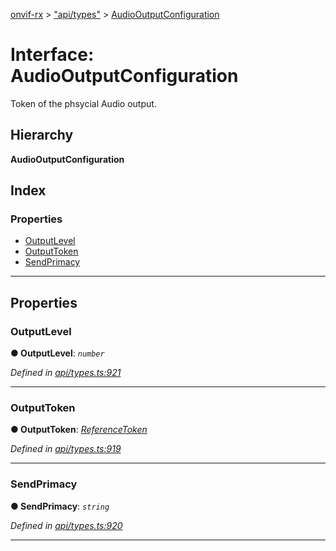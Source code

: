 [onvif-rx](../README.md) > ["api/types"](../modules/_api_types_.md) > [AudioOutputConfiguration](../interfaces/_api_types_.audiooutputconfiguration.md)

# Interface: AudioOutputConfiguration

Token of the phsycial Audio output.

## Hierarchy

**AudioOutputConfiguration**

## Index

### Properties

* [OutputLevel](_api_types_.audiooutputconfiguration.md#outputlevel)
* [OutputToken](_api_types_.audiooutputconfiguration.md#outputtoken)
* [SendPrimacy](_api_types_.audiooutputconfiguration.md#sendprimacy)

---

## Properties

<a id="outputlevel"></a>

###  OutputLevel

**● OutputLevel**: *`number`*

*Defined in [api/types.ts:921](https://github.com/patrickmichalina/onvif-rx/blob/d62cee9/src/api/types.ts#L921)*

___
<a id="outputtoken"></a>

###  OutputToken

**● OutputToken**: *[ReferenceToken](../modules/_api_types_.md#referencetoken)*

*Defined in [api/types.ts:919](https://github.com/patrickmichalina/onvif-rx/blob/d62cee9/src/api/types.ts#L919)*

___
<a id="sendprimacy"></a>

###  SendPrimacy

**● SendPrimacy**: *`string`*

*Defined in [api/types.ts:920](https://github.com/patrickmichalina/onvif-rx/blob/d62cee9/src/api/types.ts#L920)*

___


